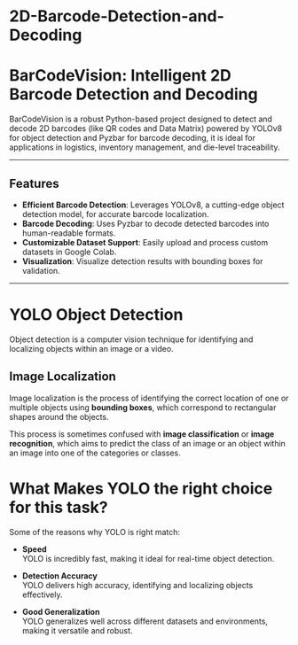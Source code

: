 # 2D-Barcode-Detection-and-Decoding
# BarCodeVision: Intelligent 2D Barcode Detection and Decoding

BarCodeVision is a robust Python-based project designed to detect and decode 2D barcodes (like QR codes and Data Matrix) powered by YOLOv8 for object detection and Pyzbar for barcode decoding, it is ideal for applications in logistics, inventory management, and die-level traceability.

---

## Features
- **Efficient Barcode Detection**: Leverages YOLOv8, a cutting-edge object detection model, for accurate barcode localization.
- **Barcode Decoding**: Uses Pyzbar to decode detected barcodes into human-readable formats.
- **Customizable Dataset Support**: Easily upload and process custom datasets in Google Colab.
- **Visualization**: Visualize detection results with bounding boxes for validation.

---
# YOLO Object Detection

Object detection is a computer vision technique for identifying and localizing objects within an image or a video.

## Image Localization

Image localization is the process of identifying the correct location of one or multiple objects using **bounding boxes**, which correspond to rectangular shapes around the objects. 

This process is sometimes confused with **image classification** or **image recognition**, which aims to predict the class of an image or an object within an image into one of the categories or classes.

# What Makes YOLO the right choice for this task?

Some of the reasons why YOLO is right match:

- **Speed**  
  YOLO is incredibly fast, making it ideal for real-time object detection.

- **Detection Accuracy**  
  YOLO delivers high accuracy, identifying and localizing objects effectively.

- **Good Generalization**  
  YOLO generalizes well across different datasets and environments, making it versatile and robust.

